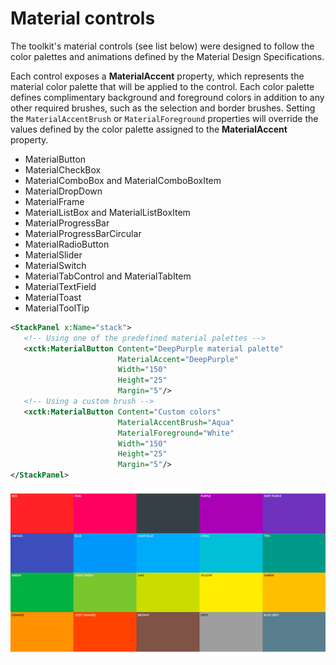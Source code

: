 # Material controls

The toolkit's material controls (see list below) were designed to follow the color palettes and animations defined by the Material Design Specifications.

Each control exposes a **MaterialAccent** property, which represents the material color palette that will be applied to the control. Each color palette defines complimentary background and foreground colors in addition to any other required brushes, such as the selection and border brushes. Setting the `MaterialAccentBrush` or `MaterialForeground` properties will override the values defined by the color palette assigned to the **MaterialAccent** property.

- MaterialButton 
- MaterialCheckBox
- MaterialComboBox and MaterialComboBoxItem
- MaterialDropDown
- MaterialFrame
- MaterialListBox and MaterialListBoxItem
- MaterialProgressBar
- MaterialProgressBarCircular
- MaterialRadioButton
- MaterialSlider
- MaterialSwitch
- MaterialTabControl and MaterialTabItem
- MaterialTextField
- MaterialToast
- MaterialToolTip

```xml
<StackPanel x:Name="stack">
   <!-- Using one of the predefined material palettes -->
   <xctk:MaterialButton Content="DeepPurple material palette"
                        MaterialAccent="DeepPurple"
                        Width="150"
                        Height="25" 
                        Margin="5"/>
   <!-- Using a custom brush -->
   <xctk:MaterialButton Content="Custom colors"
                        MaterialAccentBrush="Aqua"
                        MaterialForeground="White"
                        Width="150"
                        Height="25"
                        Margin="5"/>
</StackPanel>
```
![Material Palette](/img/materialpalette.png)